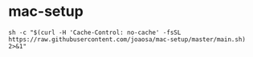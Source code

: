 # mac-setup

`sh -c "$(curl -H 'Cache-Control: no-cache' -fsSL https://raw.githubusercontent.com/joaosa/mac-setup/master/main.sh) 2>&1"`
